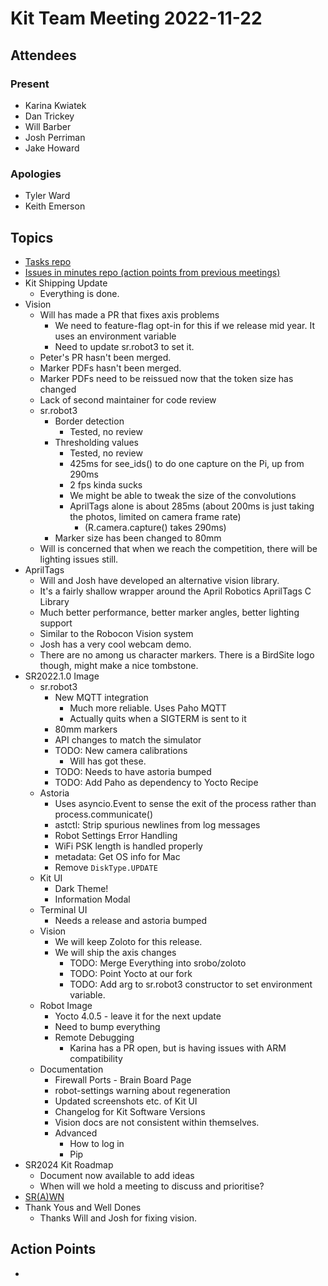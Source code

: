 # Kit Team Meeting 2022-11-22

## Attendees

### Present

- Karina Kwiatek
- Dan Trickey
- Will Barber
- Josh Perriman
- Jake Howard

### Apologies

- Tyler Ward
- Keith Emerson

## Topics

- [Tasks repo](https://github.com/srobo/tasks/issues?q=is%3Aopen+is%3Aissue+label%3A%22A%3A+Kit%22%2C%22A%3A+Team+Kits%22)
- [Issues in minutes repo (action points from previous meetings)](https://github.com/srobo/kit-team-minutes/issues)
- Kit Shipping Update
    - Everything is done.
- Vision
    - Will has made a PR that fixes axis problems
        - We need to feature-flag opt-in for this if we release mid year. It uses an environment variable
        - Need to update sr.robot3 to set it.
    - Peter's PR hasn't been merged.
    - Marker PDFs hasn't been merged.
    - Marker PDFs need to be reissued now that the token size has changed
    - Lack of second maintainer for code review
    - sr.robot3
        - Border detection
            - Tested, no review
        - Thresholding values
            - Tested, no review
            - 425ms for see_ids() to do one capture on the Pi, up from 290ms
            - 2 fps kinda sucks
            - We might be able to tweak the size of the convolutions
            - AprilTags alone is about 285ms (about 200ms is just taking the photos, limited on camera frame rate)
                - (R.camera.capture() takes 290ms)
        - Marker size has been changed to 80mm
    - Will is concerned that when we reach the competition, there will be lighting issues still.
- AprilTags
    - Will and Josh have developed an alternative vision library.
    - It's a fairly shallow wrapper around the April Robotics AprilTags C Library
    - Much better performance, better marker angles, better lighting support
    - Similar to the Robocon Vision system
    - Josh has a very cool webcam demo.
    - There are no among us character markers. There is a BirdSite logo though, might make a nice tombstone.
- SR2022.1.0 Image
    - sr.robot3
        - New MQTT integration
            - Much more reliable. Uses Paho MQTT
            - Actually quits when a SIGTERM is sent to it
        - 80mm markers
        - API changes to match the simulator
        - TODO: New camera calibrations
            - Will has got these.
        - TODO: Needs to have astoria bumped
        - TODO: Add Paho as dependency to Yocto Recipe
    - Astoria
        - Uses asyncio.Event to sense the exit of the process rather than process.communicate()
        - astctl: Strip spurious newlines from log messages
        - Robot Settings Error Handling
        - WiFi PSK length is handled properly
        - metadata: Get OS info for Mac
        - Remove `DiskType.UPDATE`
    - Kit UI
        - Dark Theme!
        - Information Modal
    - Terminal UI
        - Needs a release and astoria bumped
    - Vision
        - We will keep Zoloto for this release.
        - We will ship the axis changes
            - TODO: Merge Everything into srobo/zoloto
            - TODO: Point Yocto at our fork
            - TODO: Add arg to sr.robot3 constructor to set environment variable.
    - Robot Image
        - Yocto 4.0.5 - leave it for the next update
        - Need to bump everything
        - Remote Debugging
            - Karina has a PR open, but is having issues with ARM compatibility
    - Documentation
        - Firewall Ports - Brain Board Page
        - robot-settings warning about regeneration
        - Updated screenshots etc. of Kit UI
        - Changelog for Kit Software Versions
        - Vision docs are not consistent within themselves.
        - Advanced
            - How to log in
            - Pip
- SR2024 Kit Roadmap
    - Document now available to add ideas
    - When will we hold a meeting to discuss and prioritise?
- [SR(A)WN](https://github.com/srobo/srawn/issues)
- Thank Yous and Well Dones
    - Thanks Will and Josh for fixing vision.

## Action Points

-
